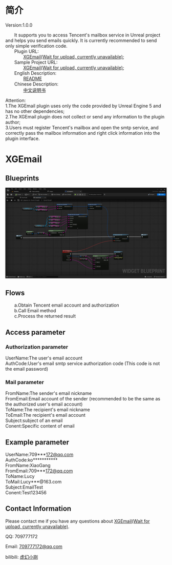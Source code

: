 # 简介  
Version:1.0.0  

&emsp;&emsp;It supports you to access Tencent's mailbox service in Unreal project and helps you send emails quickly. It is currently recommended to send only simple verification code.</br>
&emsp;&emsp;Plugin URL:  
&emsp;&emsp;&emsp;&emsp;[XGEmail(Wait for upload, currently unavailable)]();  
&emsp;&emsp;Sample Project URL:  
&emsp;&emsp;&emsp;&emsp;[XGEmail(Wait for upload, currently unavailable)]();  
&emsp;&emsp;English Description:  
&emsp;&emsp;&emsp;&emsp;[README](./README.md)  
&emsp;&emsp;Chinese Description:  
&emsp;&emsp;&emsp;&emsp;[中文说明书](./README_CN.md)  

Attention:  
1.The XGEmail plugin uses only the code provided by Unreal Engine 5 and has no other dependencies;  
2.The XGEmail plugin does not collect or send any information to the plugin author;  
3.Users must register Tencent's mailbox and open the smtp service, and correctly pass the mailbox information and right click information into the plugin interface.
# XGEmail 
## Blueprints  

![image](DocumentPictures/Product/G_Email_Send.png)  

## Flows

&emsp;&emsp;a.Obtain Tencent email account and authorization</br>
&emsp;&emsp;b.Call Email method</br>
&emsp;&emsp;c.Process the returned result</br>

## Access parameter
  

### Authorization parameter  

UserName:The user's email account</br>
AuthCode:User's email smtp service authorization code (This code is not the email password)</br>

### Mail parameter
  

FromName:The sender's email nickname</br>
FromEmail:Email account of the sender (recommended to be the same as the authorized user's email account)</br>
ToName:The recipient's email nickname</br>
ToEmail:The recipient's email account</br>
Subject:subject of an email</br>
Conent:Specific content of email</br>

## Example parameter  
UserName:709\*\*\*172@qq.com</br>
AuthCode:ko\*\*\*\*\*\*\*\*\*\*\*</br>
FromName:XiaoGang</br>
FromEmail:709\*\*\*172@qq.com</br>
ToName:Lucy</br>
ToMail:Lucy\*\*\*@163.com</br>
Subject:EmailTest</br>
Conent:Test123456</br>
## Contact Information    

Please contact me if you have any questions about [XGEmail(Wait for upload, currently unavailable)]().

QQ:
709777172  

Email:
709777172@qq.com  

bilibili:
[虚幻小刚](https://space.bilibili.com/8383085)  
